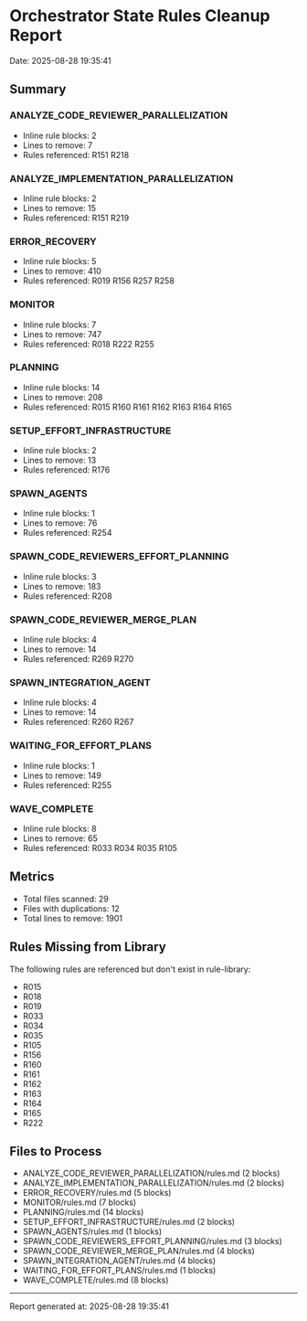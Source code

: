 # Orchestrator State Rules Cleanup Report
Date: 2025-08-28 19:35:41

## Summary

### ANALYZE_CODE_REVIEWER_PARALLELIZATION
- Inline rule blocks: 2
- Lines to remove: 7
- Rules referenced: R151
R218

### ANALYZE_IMPLEMENTATION_PARALLELIZATION
- Inline rule blocks: 2
- Lines to remove: 15
- Rules referenced: R151
R219

### ERROR_RECOVERY
- Inline rule blocks: 5
- Lines to remove: 410
- Rules referenced: R019
R156
R257
R258

### MONITOR
- Inline rule blocks: 7
- Lines to remove: 747
- Rules referenced: R018
R222
R255

### PLANNING
- Inline rule blocks: 14
- Lines to remove: 208
- Rules referenced: R015
R160
R161
R162
R163
R164
R165

### SETUP_EFFORT_INFRASTRUCTURE
- Inline rule blocks: 2
- Lines to remove: 13
- Rules referenced: R176

### SPAWN_AGENTS
- Inline rule blocks: 1
- Lines to remove: 76
- Rules referenced: R254

### SPAWN_CODE_REVIEWERS_EFFORT_PLANNING
- Inline rule blocks: 3
- Lines to remove: 183
- Rules referenced: R208

### SPAWN_CODE_REVIEWER_MERGE_PLAN
- Inline rule blocks: 4
- Lines to remove: 14
- Rules referenced: R269
R270

### SPAWN_INTEGRATION_AGENT
- Inline rule blocks: 4
- Lines to remove: 14
- Rules referenced: R260
R267

### WAITING_FOR_EFFORT_PLANS
- Inline rule blocks: 1
- Lines to remove: 149
- Rules referenced: R255

### WAVE_COMPLETE
- Inline rule blocks: 8
- Lines to remove: 65
- Rules referenced: R033
R034
R035
R105


## Metrics
- Total files scanned: 29
- Files with duplications: 12
- Total lines to remove: 1901

## Rules Missing from Library
The following rules are referenced but don't exist in rule-library:
- R015
- R018
- R019
- R033
- R034
- R035
- R105
- R156
- R160
- R161
- R162
- R163
- R164
- R165
- R222

## Files to Process

- ANALYZE_CODE_REVIEWER_PARALLELIZATION/rules.md (2 blocks)
- ANALYZE_IMPLEMENTATION_PARALLELIZATION/rules.md (2 blocks)
- ERROR_RECOVERY/rules.md (5 blocks)
- MONITOR/rules.md (7 blocks)
- PLANNING/rules.md (14 blocks)
- SETUP_EFFORT_INFRASTRUCTURE/rules.md (2 blocks)
- SPAWN_AGENTS/rules.md (1 blocks)
- SPAWN_CODE_REVIEWERS_EFFORT_PLANNING/rules.md (3 blocks)
- SPAWN_CODE_REVIEWER_MERGE_PLAN/rules.md (4 blocks)
- SPAWN_INTEGRATION_AGENT/rules.md (4 blocks)
- WAITING_FOR_EFFORT_PLANS/rules.md (1 blocks)
- WAVE_COMPLETE/rules.md (8 blocks)

---
Report generated at: 2025-08-28 19:35:41

